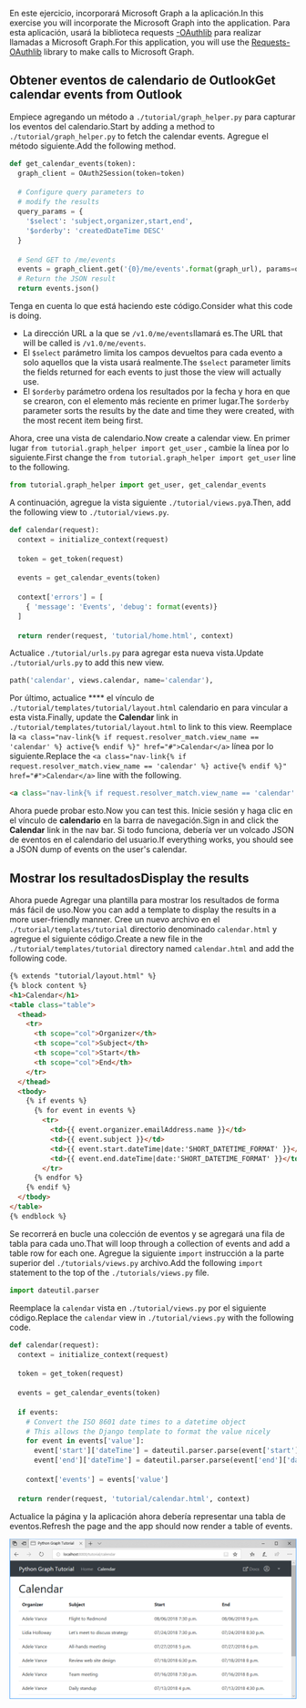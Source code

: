 <!-- markdownlint-disable MD002 MD041 -->

<span data-ttu-id="0fede-101">En este ejercicio, incorporará Microsoft Graph a la aplicación.</span><span class="sxs-lookup"><span data-stu-id="0fede-101">In this exercise you will incorporate the Microsoft Graph into the application.</span></span> <span data-ttu-id="0fede-102">Para esta aplicación, usará la biblioteca requests [-OAuthlib](https://requests-oauthlib.readthedocs.io/en/latest/) para realizar llamadas a Microsoft Graph.</span><span class="sxs-lookup"><span data-stu-id="0fede-102">For this application, you will use the [Requests-OAuthlib](https://requests-oauthlib.readthedocs.io/en/latest/) library to make calls to Microsoft Graph.</span></span>

## <a name="get-calendar-events-from-outlook"></a><span data-ttu-id="0fede-103">Obtener eventos de calendario de Outlook</span><span class="sxs-lookup"><span data-stu-id="0fede-103">Get calendar events from Outlook</span></span>

<span data-ttu-id="0fede-104">Empiece agregando un método a `./tutorial/graph_helper.py` para capturar los eventos del calendario.</span><span class="sxs-lookup"><span data-stu-id="0fede-104">Start by adding a method to `./tutorial/graph_helper.py` to fetch the calendar events.</span></span> <span data-ttu-id="0fede-105">Agregue el método siguiente.</span><span class="sxs-lookup"><span data-stu-id="0fede-105">Add the following method.</span></span>

```python
def get_calendar_events(token):
  graph_client = OAuth2Session(token=token)

  # Configure query parameters to
  # modify the results
  query_params = {
    '$select': 'subject,organizer,start,end',
    '$orderby': 'createdDateTime DESC'
  }

  # Send GET to /me/events
  events = graph_client.get('{0}/me/events'.format(graph_url), params=query_params)
  # Return the JSON result
  return events.json()
```

<span data-ttu-id="0fede-106">Tenga en cuenta lo que está haciendo este código.</span><span class="sxs-lookup"><span data-stu-id="0fede-106">Consider what this code is doing.</span></span>

- <span data-ttu-id="0fede-107">La dirección URL a la que se `/v1.0/me/events`llamará es.</span><span class="sxs-lookup"><span data-stu-id="0fede-107">The URL that will be called is `/v1.0/me/events`.</span></span>
- <span data-ttu-id="0fede-108">El `$select` parámetro limita los campos devueltos para cada evento a solo aquellos que la vista usará realmente.</span><span class="sxs-lookup"><span data-stu-id="0fede-108">The `$select` parameter limits the fields returned for each events to just those the view will actually use.</span></span>
- <span data-ttu-id="0fede-109">El `$orderby` parámetro ordena los resultados por la fecha y hora en que se crearon, con el elemento más reciente en primer lugar.</span><span class="sxs-lookup"><span data-stu-id="0fede-109">The `$orderby` parameter sorts the results by the date and time they were created, with the most recent item being first.</span></span>

<span data-ttu-id="0fede-110">Ahora, cree una vista de calendario.</span><span class="sxs-lookup"><span data-stu-id="0fede-110">Now create a calendar view.</span></span> <span data-ttu-id="0fede-111">En primer lugar `from tutorial.graph_helper import get_user` , cambie la línea por lo siguiente.</span><span class="sxs-lookup"><span data-stu-id="0fede-111">First change the `from tutorial.graph_helper import get_user` line to the following.</span></span>

```python
from tutorial.graph_helper import get_user, get_calendar_events
```

<span data-ttu-id="0fede-112">A continuación, agregue la vista siguiente `./tutorial/views.py`a.</span><span class="sxs-lookup"><span data-stu-id="0fede-112">Then, add the following view to `./tutorial/views.py`.</span></span>

```python
def calendar(request):
  context = initialize_context(request)

  token = get_token(request)

  events = get_calendar_events(token)

  context['errors'] = [
    { 'message': 'Events', 'debug': format(events)}
  ]

  return render(request, 'tutorial/home.html', context)
```

<span data-ttu-id="0fede-113">Actualice `./tutorial/urls.py` para agregar esta nueva vista.</span><span class="sxs-lookup"><span data-stu-id="0fede-113">Update `./tutorial/urls.py` to add this new view.</span></span>

```python
path('calendar', views.calendar, name='calendar'),
```

<span data-ttu-id="0fede-114">Por último, actualice \*\*\*\* el vínculo de `./tutorial/templates/tutorial/layout.html` calendario en para vincular a esta vista.</span><span class="sxs-lookup"><span data-stu-id="0fede-114">Finally, update  the **Calendar** link in `./tutorial/templates/tutorial/layout.html` to link to this view.</span></span> <span data-ttu-id="0fede-115">Reemplace la `<a class="nav-link{% if request.resolver_match.view_name == 'calendar' %} active{% endif %}" href="#">Calendar</a>` línea por lo siguiente.</span><span class="sxs-lookup"><span data-stu-id="0fede-115">Replace the `<a class="nav-link{% if request.resolver_match.view_name == 'calendar' %} active{% endif %}" href="#">Calendar</a>` line with the following.</span></span>

```html
<a class="nav-link{% if request.resolver_match.view_name == 'calendar' %} active{% endif %}" href="{% url 'calendar' %}">Calendar</a>
```

<span data-ttu-id="0fede-116">Ahora puede probar esto.</span><span class="sxs-lookup"><span data-stu-id="0fede-116">Now you can test this.</span></span> <span data-ttu-id="0fede-117">Inicie sesión y haga clic en el vínculo de **calendario** en la barra de navegación.</span><span class="sxs-lookup"><span data-stu-id="0fede-117">Sign in and click the **Calendar** link in the nav bar.</span></span> <span data-ttu-id="0fede-118">Si todo funciona, debería ver un volcado JSON de eventos en el calendario del usuario.</span><span class="sxs-lookup"><span data-stu-id="0fede-118">If everything works, you should see a JSON dump of events on the user's calendar.</span></span>

## <a name="display-the-results"></a><span data-ttu-id="0fede-119">Mostrar los resultados</span><span class="sxs-lookup"><span data-stu-id="0fede-119">Display the results</span></span>

<span data-ttu-id="0fede-120">Ahora puede Agregar una plantilla para mostrar los resultados de forma más fácil de uso.</span><span class="sxs-lookup"><span data-stu-id="0fede-120">Now you can add a template to display the results in a more user-friendly manner.</span></span> <span data-ttu-id="0fede-121">Cree un nuevo archivo en el `./tutorial/templates/tutorial` directorio denominado `calendar.html` y agregue el siguiente código.</span><span class="sxs-lookup"><span data-stu-id="0fede-121">Create a new file in the `./tutorial/templates/tutorial` directory named `calendar.html` and add the following code.</span></span>

```html
{% extends "tutorial/layout.html" %}
{% block content %}
<h1>Calendar</h1>
<table class="table">
  <thead>
    <tr>
      <th scope="col">Organizer</th>
      <th scope="col">Subject</th>
      <th scope="col">Start</th>
      <th scope="col">End</th>
    </tr>
  </thead>
  <tbody>
    {% if events %}
      {% for event in events %}
        <tr>
          <td>{{ event.organizer.emailAddress.name }}</td>
          <td>{{ event.subject }}</td>
          <td>{{ event.start.dateTime|date:'SHORT_DATETIME_FORMAT' }}</td>
          <td>{{ event.end.dateTime|date:'SHORT_DATETIME_FORMAT' }}</td>
        </tr>
      {% endfor %}
    {% endif %}
  </tbody>
</table>
{% endblock %}
```

<span data-ttu-id="0fede-122">Se recorrerá en bucle una colección de eventos y se agregará una fila de tabla para cada uno.</span><span class="sxs-lookup"><span data-stu-id="0fede-122">That will loop through a collection of events and add a table row for each one.</span></span> <span data-ttu-id="0fede-123">Agregue la siguiente `import` instrucción a la parte superior del `./tutorials/views.py` archivo.</span><span class="sxs-lookup"><span data-stu-id="0fede-123">Add the following `import` statement to the top of the `./tutorials/views.py` file.</span></span>

```python
import dateutil.parser
```

<span data-ttu-id="0fede-124">Reemplace la `calendar` vista en `./tutorial/views.py` por el siguiente código.</span><span class="sxs-lookup"><span data-stu-id="0fede-124">Replace the `calendar` view in `./tutorial/views.py` with the following code.</span></span>

```python
def calendar(request):
  context = initialize_context(request)

  token = get_token(request)

  events = get_calendar_events(token)

  if events:
    # Convert the ISO 8601 date times to a datetime object
    # This allows the Django template to format the value nicely
    for event in events['value']:
      event['start']['dateTime'] = dateutil.parser.parse(event['start']['dateTime'])
      event['end']['dateTime'] = dateutil.parser.parse(event['end']['dateTime'])

    context['events'] = events['value']

  return render(request, 'tutorial/calendar.html', context)
```

<span data-ttu-id="0fede-125">Actualice la página y la aplicación ahora debería representar una tabla de eventos.</span><span class="sxs-lookup"><span data-stu-id="0fede-125">Refresh the page and the app should now render a table of events.</span></span>

![Captura de pantalla de la tabla de eventos](./images/add-msgraph-01.png)